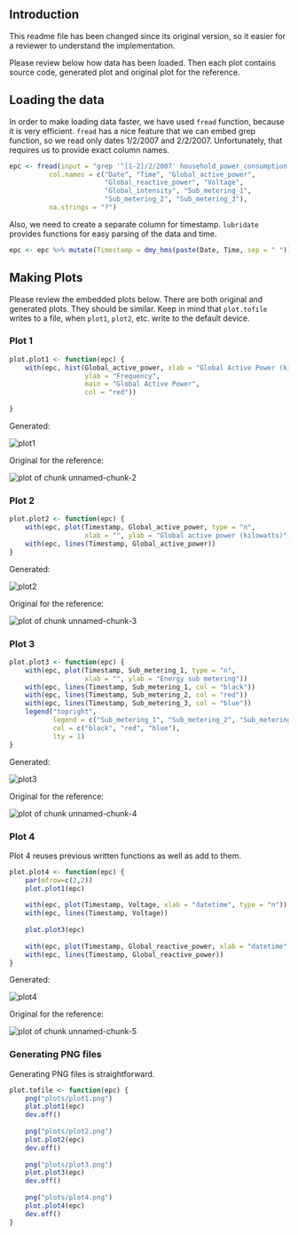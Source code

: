 ## Introduction

This readme file has been changed since its original version, so it easier for a reviewer to understand the implementation.

Please review below how data has been loaded. Then each plot contains source code, generated plot and original plot for the reference.

## Loading the data

In order to make loading data faster, we have used `fread` function, because it is very efficient. `fread` has a nice feature that we can embed grep function, so we read only dates 1/2/2007 and 2/2/2007. Unfortunately, that requires us to provide exact column names.
```r
epc <- fread(input = "grep '^[1-2]/2/2007' household_power_consumption.txt",
          col.names = c("Date", "Time", "Global_active_power", 
                        "Global_reactive_power", "Voltage",
                        "Global_intensity", "Sub_metering_1",
                        "Sub_metering_2", "Sub_metering_3"),
          na.strings = "?")
```
Also, we need to create a separate column for timestamp. `lubridate` provides functions for easy parsing of the data and time.
```r
epc <- epc %>% mutate(Timestamp = dmy_hms(paste(Date, Time, sep = " ")))
```

## Making Plots

Please review the embedded plots below. There are both original and generated plots. They should be similar. Keep in mind that `plot.tofile` writes to a file, when `plot1`, `plot2`, etc. write to the default device.

### Plot 1

```r
plot.plot1 <- function(epc) {
    with(epc, hist(Global_active_power, xlab = "Global Active Power (kilowatts)",
                   ylab = "Frequency",
                   main = "Global Active Power",
                   col = "red"))
    
}
```
Generated:

![plot1](plots/plot1.png) 


Original for the reference:

![plot of chunk unnamed-chunk-2](figure/unnamed-chunk-2.png) 


### Plot 2
```r
plot.plot2 <- function(epc) {
    with(epc, plot(Timestamp, Global_active_power, type = "n",
                   xlab = "", ylab = "Global active power (kilowatts)"))
    with(epc, lines(Timestamp, Global_active_power))
}
```

Generated:

![plot2](plots/plot2.png) 

Original for the reference:

![plot of chunk unnamed-chunk-3](figure/unnamed-chunk-3.png) 


### Plot 3
```r
plot.plot3 <- function(epc) {
    with(epc, plot(Timestamp, Sub_metering_1, type = "n",
                   xlab = "", ylab = "Energy sub metering"))
    with(epc, lines(Timestamp, Sub_metering_1, col = "black"))
    with(epc, lines(Timestamp, Sub_metering_2, col = "red"))
    with(epc, lines(Timestamp, Sub_metering_3, col = "blue"))
    legend("topright", 
           legend = c("Sub_metering_1", "Sub_metering_2", "Sub_metering_3"),
           col = c("black", "red", "blue"),
           lty = 1)
}
```

Generated:

![plot3](plots/plot3.png) 

Original for the reference:

![plot of chunk unnamed-chunk-4](figure/unnamed-chunk-4.png) 



### Plot 4
Plot 4 reuses previous written functions as well as add to them.
```r
plot.plot4 <- function(epc) {
    par(mfrow=c(2,2))
    plot.plot1(epc)
    
    with(epc, plot(Timestamp, Voltage, xlab = "datetime", type = "n"))
    with(epc, lines(Timestamp, Voltage))
    
    plot.plot3(epc)
    
    with(epc, plot(Timestamp, Global_reactive_power, xlab = "datetime", type = "n"))
    with(epc, lines(Timestamp, Global_reactive_power))
}
```
Generated:

![plot4](plots/plot4.png) 

Original for the reference:

![plot of chunk unnamed-chunk-5](figure/unnamed-chunk-5.png) 

### Generating PNG files
Generating PNG files is straightforward.

```r
plot.tofile <- function(epc) {
    png("plots/plot1.png")
    plot.plot1(epc)
    dev.off()
    
    png("plots/plot2.png")
    plot.plot2(epc)
    dev.off()
    
    png("plots/plot3.png")
    plot.plot3(epc)
    dev.off()
    
    png("plots/plot4.png")
    plot.plot4(epc)
    dev.off()
}
```
